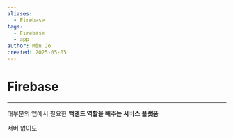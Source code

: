 ```yaml
---
aliases:
  - Firebase
tags:
  - Firebase
  - app
author: Min Jo
created: 2025-05-05
---
```



# Firebase 
---

대부분의 앱에서 필요한 **백엔드 역할을 해주는 서비스 플랫폼**

서버 없이도 